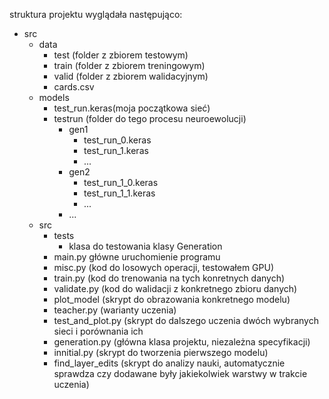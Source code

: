 struktura projektu wyglądała następująco:
- src
  - data
    - test (folder z zbiorem testowym)
    - train (folder z zbiorem treningowym)
    - valid (folder z zbiorem walidacyjnym)
    - cards.csv
  - models
    - test_run.keras(moja początkowa sieć)
    - testrun (folder do tego procesu neuroewolucji)
      - gen1
        - test_run_0.keras
        - test_run_1.keras
        - ...
      - gen2
        - test_run_1_0.keras
        - test_run_1_1.keras
        - ...
      - ...
  - src
      - tests
        - klasa do testowania klasy Generation
      - main.py główne uruchomienie programu
      - misc.py (kod do losowych operacji, testowałem GPU)
      - train.py (kod do trenowania na tych konretnych danych)
      - validate.py (kod do walidacji z konkretnego zbioru danych)
      - plot_model (skrypt do obrazowania konkretnego modelu)
      - teacher.py (warianty uczenia)
      - test_and_plot.py (skrypt do dalszego uczenia dwóch wybranych sieci i porównania ich
      - generation.py (główna klasa projektu, niezależna specyfikacji)
      - innitial.py (skrypt do tworzenia pierwszego modelu)
      - find_layer_edits (skrypt do analizy nauki, automatycznie sprawdza czy dodawane były jakiekolwiek warstwy w trakcie uczenia)
